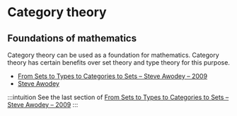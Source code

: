 # Category theory

## Foundations of mathematics

Category theory can be used as a foundation for mathematics. Category theory has certain benefits over set theory and type theory for this purpose.

- [From Sets to Types to Categories to Sets – Steve Awodey – 2009](http://www.andrew.cmu.edu/user/awodey/preprints/stcsFinal.pdf)
- [Steve Awodey](http://www.andrew.cmu.edu/user/awodey/)


:::intuition
See the last section of [From Sets to Types to Categories to Sets – Steve Awodey – 2009](http://www.andrew.cmu.edu/user/awodey/preprints/stcsFinal.pdf)
:::
